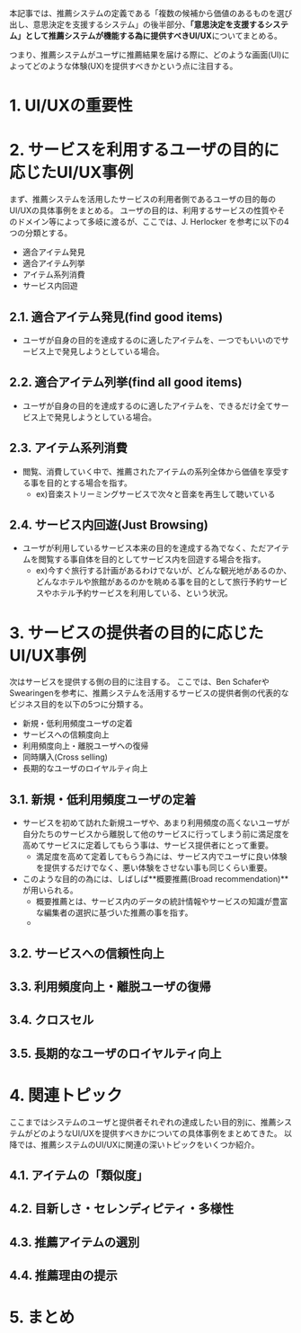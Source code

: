 本記事では、推薦システムの定義である「複数の候補から価値のあるものを選び出し、意思決定を支援するシステム」の後半部分、**「意思決定を支援するシステム」として推薦システムが機能する為に提供すべきUI/UX**についてまとめる。

つまり、推薦システムがユーザに推薦結果を届ける際に、どのような画面(UI)によってどのような体験(UX)を提供すべきかという点に注目する。

# 1. UI/UXの重要性

# 2. サービスを利用するユーザの目的に応じたUI/UX事例

まず、推薦システムを活用したサービスの利用者側であるユーザの目的毎のUI/UXの具体事例をまとめる。
ユーザの目的は、利用するサービスの性質やそのドメイン等によって多岐に渡るが、ここでは、J. Herlocker を参考に以下の4つの分類とする。

- 適合アイテム発見
- 適合アイテム列挙
- アイテム系列消費
- サービス内回遊

## 2.1. 適合アイテム発見(find good items)

- ユーザが自身の目的を達成するのに適したアイテムを、一つでもいいのでサービス上で発見しようとしている場合。

## 2.2. 適合アイテム列挙(find all good items)

- ユーザが自身の目的を達成するのに適したアイテムを、できるだけ全てサービス上で発見しようとしている場合。

## 2.3. アイテム系列消費

- 閲覧、消費していく中で、推薦されたアイテムの系列全体から価値を享受する事を目的とする場合を指す。
  - ex)音楽ストリーミングサービスで次々と音楽を再生して聴いている

## 2.4. サービス内回遊(Just Browsing)

- ユーザが利用しているサービス本来の目的を達成する為でなく、ただアイテムを閲覧する事自体を目的としてサービス内を回遊する場合を指す。
  - ex)今すぐ旅行する計画があるわけでないが、どんな観光地があるのか、どんなホテルや旅館があるのかを眺める事を目的として旅行予約サービスやホテル予約サービスを利用している、という状況。

# 3. サービスの提供者の目的に応じたUI/UX事例

次はサービスを提供する側の目的に注目する。
ここでは、Ben SchaferやSwearingenを参考に、推薦システムを活用するサービスの提供者側の代表的なビジネス目的を以下の5つに分類する。

- 新規・低利用頻度ユーザの定着
- サービスへの信頼度向上
- 利用頻度向上・離脱ユーザへの復帰
- 同時購入(Cross selling)
- 長期的なユーザのロイヤルティ向上

## 3.1. 新規・低利用頻度ユーザの定着

- サービスを初めて訪れた新規ユーザや、あまり利用頻度の高くないユーザが自分たちのサービスから離脱して他のサービスに行ってしまう前に満足度を高めてサービスに定着してもらう事は、サービス提供者にとって重要。
  - 満足度を高めて定着してもらう為には、サービス内でユーザに良い体験を提供するだけでなく、悪い体験をさせない事も同じくらい重要。
- このような目的の為には、しばしば**概要推薦(Broad recommendation)**が用いられる。
  - 概要推薦とは、サービス内のデータの統計情報やサービスの知識が豊富な編集者の選択に基づいた推薦の事を指す。
  -

## 3.2. サービスへの信頼性向上

## 3.3. 利用頻度向上・離脱ユーザの復帰

## 3.4. クロスセル

## 3.5. 長期的なユーザのロイヤルティ向上

# 4. 関連トピック

ここまではシステムのユーザと提供者それぞれの達成したい目的別に、推薦システムがどのようなUI/UXを提供すべきかについての具体事例をまとめてきた。
以降では、推薦システムのUI/UXに関連の深いトピックをいくつか紹介。

## 4.1. アイテムの「類似度」

## 4.2. 目新しさ・セレンディピティ・多様性

## 4.3. 推薦アイテムの選別

## 4.4. 推薦理由の提示

# 5. まとめ
